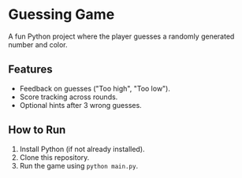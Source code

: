 # Guessing Game
A fun Python project where the player guesses a randomly generated number and color.

## Features
- Feedback on guesses ("Too high", "Too low").
- Score tracking across rounds.
- Optional hints after 3 wrong guesses.

## How to Run
1. Install Python (if not already installed).
2. Clone this repository.
3. Run the game using `python main.py`.
